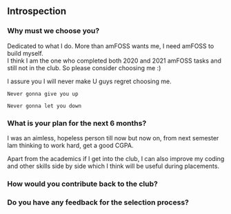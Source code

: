 ## Introspection
### Why must we choose you?
Dedicated to what I do. More than amFOSS wants me, I need amFOSS to build myself.  
I think I am the one who completed both 2020 and 2021 amFOSS tasks and still not in the club. So please consider choosing me :) 

I assure you I will never make U guys regret choosing me.

`Never gonna give you up`

`Never gonna let you down`

### What is your plan for the next 6 months?
I was an aimless, hopeless person till now
but now on, from next semester Iam thinking to work hard, get a good CGPA.






Apart from the academics if I get into the club, I can also improve my coding and other skills side by side which I think will be useful during placements.

### How would you contribute back to the club?

### Do you have any feedback for the selection process?
